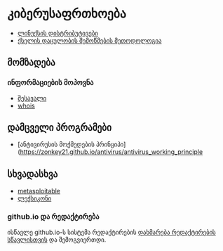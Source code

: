 # კიბერუსაფრთხოება

* [ლინუქსის დისტრიბუტივები](https://zonkey21.github.io/linux/distributions)
* [ქსელის დაცულობის შემოწმების მეთოდოლოგია](https://zonkey21.github.io/misc/pentest_methodology)

## მომზადება

### ინფორმაციების მოპოვნა

* [შესავალი](https://zonkey21.github.io/preparation/intro)
* [whois](https://zonkey21.github.io/preparation/whois)

## დამცველი პროგრამები

* [ანტივირუსის მოქმედების პრინციპი](https://zonkey21.github.io/antivirus/antivirus_working_principle

## სხვადასხვა

* [metasploitable](https://zonkey21.github.io/misc/metasploitable)
* [ლექსიკონი](https://zonkey21.github.io/misc/dictionary)

### github.io და რედაქტირება

ისწავლე github.io-ს სისტემა რედაქტირების [დახმარება რედაქტირების სწავლისთვის](https://zonkey21.github.io/help) და შემოგვიერთდი.
